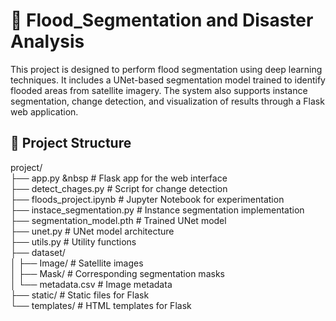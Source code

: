 # 🌊 Flood_Segmentation and Disaster Analysis

This project is designed to perform flood segmentation using deep learning techniques. It includes a UNet-based segmentation model trained to identify flooded areas from satellite imagery. The system also supports instance segmentation, change detection, and visualization of results through a Flask web application.


## 📁 Project Structure

project/ <br>
├── app.py                  &nbsp   # Flask app for the web interface <br>
├── detect_chages.py             # Script for change detection <br>
├── floods_project.ipynb         # Jupyter Notebook for experimentation <br>
├── instace_segmentation.py      # Instance segmentation implementation <br>
├── segmentation_model.pth       # Trained UNet model <br>
├── unet.py                      # UNet model architecture <br>
├── utils.py                     # Utility functions <br>
├── dataset/ <br>
│ ├── Image/                     # Satellite images <br>
│ ├── Mask/                      # Corresponding segmentation masks <br>
│ └── metadata.csv               # Image metadata <br>
├── static/                      # Static files for Flask <br>
└── templates/                   # HTML templates for Flask <br>
